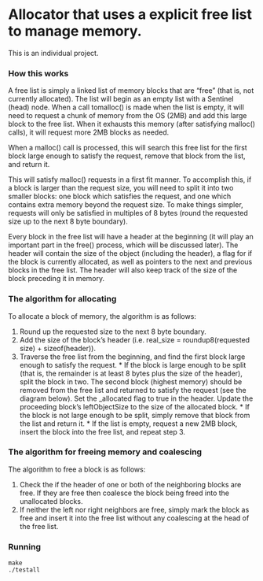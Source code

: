 # Allocator that uses a explicit free list to manage memory.
This is an individual project.

### How this works

A free list is simply a linked list of memory blocks that are “free” (that is, not currently allocated). The list will begin as an empty list with a Sentinel (head) node. When a call tomalloc() is made when the list is empty, it will need to request a chunk of memory from the OS (2MB) and add this large block to the free list. When it exhausts this memory (after satisfying malloc() calls), it will request more 2MB blocks as needed.

When a malloc() call is processed, this will search this free list for the first block large enough to satisfy the request, remove that block from the list, and return it. 

This will satisfy malloc() requests in a first fit manner. To accomplish this, if a block is larger than the request size, you will need to split it into two smaller blocks: one block which satisfies the request, and one which contains extra memory beyond the request size. To make things simpler, requests will only be satisfied in multiples of 8 bytes (round the requested size up to the next 8 byte boundary).

Every block in the free list will have a header at the beginning (it will play an important part in the free() process, which will be discussed later). The header will contain the size of the object (including the header), a flag for if the block is currently allocated, as well as pointers to the next and previous blocks in the free list.  The header will also keep track of the size of the block preceding it in memory.

### The algorithm for allocating

To allocate a block of memory, the algorithm is as follows:

  1.  Round up the requested size to the next 8 byte boundary.
  2.  Add the size of the block’s header (i.e. real_size = roundup8(requested size) + sizeof(header)).
  3.  Traverse the free list from the beginning, and find the first block large enough to satisfy the request.
    * If the block is large enough to be split (that is, the remainder is at least 8 bytes plus the size of the header), split the block in two. The second block (highest memory) should be removed from the free list and returned to satisfy the request (see the diagram below). Set the _allocated flag to true in the header. Update the proceeding block’s leftObjectSize to the size of the allocated block.
    * If the block is not large enough to be split, simply remove that block from the list and return it.
    * If the list is empty, request a new 2MB block, insert the block into the free list, and repeat step 3.
        
### The algorithm for freeing memory and coalescing
 
The algorithm to free a block is as follows:
1.  Check the if the header of one or both of the neighboring blocks are free. If they are free then coalesce the block being freed into the unallocated blocks.
2.  If neither the left nor right neighbors are free, simply mark the block as free and insert it into the free list without any coalescing at the head of the free list.

### Running
```
make
./testall
```
